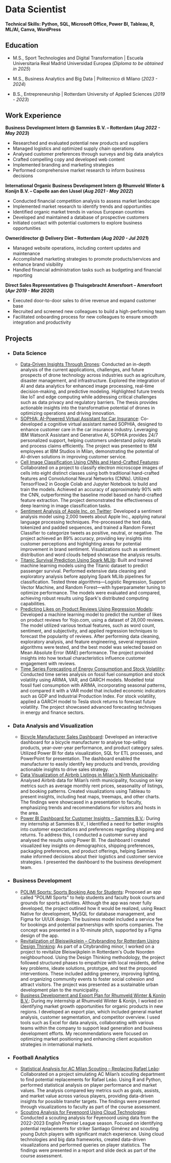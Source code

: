 # Data Scientist

#### Technical Skills: Python, SQL, Microsoft Office, Power BI, Tableau, R, ML/AI, Canva, WordPress

## Education
- M.S., Sport Technologies and Digital Transformation | Escuela Universitaria Real Madrid Universidad Europea (_Diploma to be obtained in 2025_)

- M.S., Business Analytics and Big Data | Politecnico di Milano (_2023 - 2024_)

- B.S., Entrepreneurship | Rotterdam University of Applied Sciences (_2019 - 2023_)

## Work Experience
**Business Development Intern @ Sammies B.V. – Rotterdam (_Aug 2022 - May 2023_)**
- Researched and evaluated potential new products and suppliers
- Managed logistics and optimized supply chain operations
- Analysed customer preferences through surveys and big data analytics
- Crafted compelling copy and developed web content
- Implemented branding and marketing strategies
- Performed comprehensive market research to inform business decisions

**International Organic Business Development Intern @ Rhumveld Winter & Konijn B.V. – Capelle aan den IJssel (_Aug 2021 - May 2022_)**
- Conducted financial competition analysis to assess market landscape
- Implemented market research to identify trends and opportunities
- Identified organic market trends in various European countries
- Developed and maintained a database of prospective customers
- Initiated contact with potential customers to explore business opportunities

**Owner/director @ Delivery Diet – Rotterdam (_Aug 2020 - Jul 2021_)**
- Managed website operations, including content updates and maintenance
- Accomplished marketing strategies to promote products/services and enhance brand visibility
- Handled financial administration tasks such as budgeting and financial reporting

**Direct Sales Representatives @ Thuisgebracht Amersfoort – Amersfoort (_Apr 2019 - Mar 2020_)**
- Executed door-to-door sales to drive revenue and expand customer base
- Recruited and screened new colleagues to build a high-performing team
- Facilitated onboarding process for new colleagues to ensure smooth integration and productivity

## Projects

- ### Data Science
	- [Data-Driven Insights Through Drones](https://github.com/mnoorland/Drone-Technology-Thesis): Conducted an in-depth analysis of the current applications, challenges, and future prospects of drone technology across industries such as agriculture, disaster management, and infrastructure. Explored the integration of AI and data analytics for enhanced image processing, real-time decision-making, and predictive modeling. Highlighted future trends like IoT and edge computing while addressing critical challenges such as data privacy and regulatory barriers. The thesis provides actionable insights into the transformative potential of drones in optimizing operations and driving innovation.
	- [SOPHIA: AI-Powered Virtual Assistant for Car Insurance](https://github.com/mnoorland/SOPHIA-Car-Insurance-Assistant/tree/main): Co-developed a cognitive virtual assistant named SOPHIA, designed to enhance customer care in the car insurance industry. Leveraging IBM WatsonX Assistant and Generative AI, SOPHIA provides 24/7 personalized support, helping customers understand policy details and process claims efficiently. The project was presented to IBM employees at IBM Studios in Milan, demonstrating the potential of AI-driven solutions in improving customer service.
	- [Cell Image Classification Using CNNs and Hand-Crafted Features](https://github.com/mnoorland/Cell-Image-Classification-CNN): Collaborated on a project to classify electron microscope images of cells into eight distinct classes using both traditional hand-crafted features and Convolutional Neural Networks (CNNs). Utilized TensorFlow2 in Google Colab and Jupyter Notebook to build and train the models. Achieved an accuracy of approximately 90% with the CNN, outperforming the baseline model based on hand-crafted feature extraction. The project demonstrated the effectiveness of deep learning in image classification tasks.
	- [Sentiment Analysis of Apple Inc. on Twitter](https://github.com/mnoorland/Apple-Twitter-Sentiment-Analysis/tree/main): Developed a sentiment analysis model using 2,000 tweets about Apple Inc., applying natural language processing techniques. Pre-processed the text data, tokenized and padded sequences, and trained a Random Forest Classifier to categorize tweets as positive, neutral, or negative. The project achieved an 89% accuracy, providing key insights into customer perceptions and highlighting areas for potential improvement in brand sentiment. Visualizations such as sentiment distribution and word clouds helped showcase the analysis results.
	- [Titanic Survival Prediction Using Spark MLlib](https://github.com/mnoorland/Titanic-Survival-Spark-MLlib/tree/main): Built and trained machine learning models using the Titanic dataset to predict passenger survival. Performed extensive data cleaning and exploratory analysis before applying Spark MLlib pipelines for classification. Tested three algorithms—Logistic Regression, Support Vector Machine, and Random Forest—with hyperparameter tuning to optimize performance. The models were evaluated and compared, achieving robust results using Spark's distributed computing capabilities.
	- [Predicting Likes on Product Reviews Using Regression Models](https://github.com/mnoorland/Review-Likes-Prediction/tree/main): Developed a machine learning model to predict the number of likes on product reviews for Yojo.com, using a dataset of 28,000 reviews. The model utilized various textual features, such as word count, sentiment, and subjectivity, and applied regression techniques to forecast the popularity of reviews. After performing data cleaning, exploratory analysis, and feature engineering, several regression algorithms were tested, and the best model was selected based on Mean Absolute Error (MAE) performance. The project provided insights into how textual characteristics influence customer engagement with reviews.
	- [Time Series Forecasting of Energy Consumption and Stock Volatility](https://github.com/mnoorland/Time-Series-Forecasting-Energy-Stock/tree/main): Conducted time series analysis on fossil fuel consumption and stock volatility using ARIMA, VAR, and GARCH models. Modelled total fossil fuel consumption with ARIMA, incorporating seasonal patterns, and compared it with a VAR model that included economic indicators such as GDP and Industrial Production Index. For stock volatility, applied a GARCH model to Tesla stock returns to forecast future volatility. The project showcased advanced forecasting techniques in energy and finance sectors.

- ### Data Analysis and Visualization

	- [Bicycle Manufacturer Sales Dashboard](https://github.com/mnoorland/Bicycle-Sales-Dashboard/tree/main): Developed an interactive dashboard for a bicycle manufacturer to analyse top-selling products, year-over-year performance, and product category sales. Utilized Power BI for data visualization, SQL for ETL processes, and PowerPoint for presentation. The dashboard enabled the manufacturer to easily identify key products and trends, providing actionable insights to drive sales strategy.
	- [Data Visualization of Airbnb Listings in Milan's Ninth Municipality](https://github.com/mnoorland/Airbnb-DataViz-Milan/tree/main): Analysed Airbnb data for Milan’s ninth municipality, focusing on key metrics such as average monthly rent prices, seasonality of listings, and booking patterns. Created visualizations using Tableau to present insights, including heat maps, treemaps, and other charts. The findings were showcased in a presentation to faculty, emphasizing trends and recommendations for visitors and hosts in the area.
	- [Power BI Dashboard for Customer Insights – Sammies B.V.](https://github.com/mnoorland/Sammies-Customer-Insights-Dashboard/tree/main): During my internship at Sammies B.V., I identified a need for better insights into customer expectations and preferences regarding shipping and returns. To address this, I conducted a customer survey and analysed the results using Power BI. The dashboard I created visualized key insights on demographics, shipping preferences, packaging preferences, and product offerings, helping Sammies make informed decisions about their logistics and customer service strategies. I presented the dashboard to the business development team.

- ### Business Development

	- [POLIMI Sports: Sports Booking App for Students](https://github.com/mnoorland/POLIMI-Sports-App/tree/main?tab=readme-ov-file): Proposed an app called "POLIMI Sports" to help students and faculty book courts and grounds for sports activities. Although the app was never fully developed, the project outlined how it would be realized, using React Native for development, MySQL for database management, and Figma for UI/UX design. The business model included a service fee for bookings and potential partnerships with sports companies. The concept was presented in a 10-minute pitch, supported by a Figma design of the app.
	- [Revitalization of Bleiswijkplein – Citybranding for Rotterdam Using Design Thinking](https://github.com/mnoorland/Bleiswijkplein-Revitalization/tree/main): As part of a Citybranding minor, I worked on a project to revitalize Bleiswijkplein in Rotterdam's Oude Noorden neighbourhood. Using the Design Thinking methodology, the project followed structured phases to empathize with local residents, define key problems, ideate solutions, prototype, and test the proposed interventions. These included adding greenery, improving lighting, and organizing community events to foster social cohesion and attract visitors. The project was presented as a sustainable urban development plan to the municipality.
	- [Business Development and Export Plan for Rhumveld Winter & Konijn B.V.](https://github.com/mnoorland/Rhumveld-Internship/tree/main): During my internship at Rhumveld Winter & Konijn, I worked on identifying market growth opportunities for organic products in new regions. I developed an export plan, which included general market analysis, customer segmentation, and competitor overview. I used tools such as Excel for data analysis, collaborating with various teams within the company to support lead generation and business development efforts. My recommendations were focused on optimizing market positioning and enhancing client acquisition strategies in international markets.

- ### Football Analytics

	- [Statistical Analysis for AC Milan Scouting – Replacing Rafael Leão](https://github.com/mnoorland/AC-Milan-Scouting-Analysis/tree/main): Collaborated on a project simulating AC Milan’s scouting department to find potential replacements for Rafael Leão. Using R and Python, performed statistical analysis on player performance and market values. The analysis compared key metrics such as goals, assists, and market value across various players, providing data-driven insights for possible transfer targets. The findings were presented through visualizations to faculty as part of the course assessment.
	- [Scouting Analysis for Feyenoord Using Cloud Technologies](https://github.com/mnoorland/Feyenoord-Scouting-Analysis): Conducted a scouting analysis for Feyenoord using data from the 2022-2023 English Premier League season. Focused on identifying potential replacements for striker Santiago Giménez and scouting young Dutch players with significant match experience. Using cloud technologies and big data frameworks, created data-driven visualizations and performed queries on player statistics. The findings were presented in a report and slide deck as part of the course assessment.
